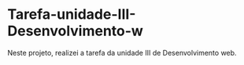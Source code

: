 # Tarefa-unidade-III-Desenvolvimento-w
Neste projeto, realizei a tarefa da unidade III de Desenvolvimento web.          
            